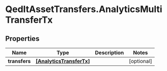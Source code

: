 # QedItAssetTransfers.AnalyticsMultiTransferTx

## Properties
Name | Type | Description | Notes
------------ | ------------- | ------------- | -------------
**transfers** | [**[AnalyticsTransferTx]**](AnalyticsTransferTx.md) |  | [optional] 


